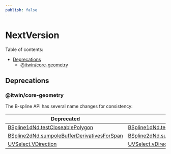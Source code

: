```yaml
---
publish: false
---
```

# NextVersion

Table of contents:

- [Deprecations](#deprecations)
  - [@itwin/core-geometry](#itwincore-geometry)

## Deprecations

### @itwin/core-geometry

The B-spline API has several name changes for consistency:

| Deprecated                                                    | Replacement                                                   |
| ------------------------------------------------------------- | ------------------------------------------------------------- |
| [BSpline1dNd.testCloseablePolygon]($core-geometry)            | [BSpline1dNd.testClosablePolygon]($core-geometry)             |
| [BSpline2dNd.sumpoleBufferDerivativesForSpan]($core-geometry) | [BSpline2dNd.sumPoleBufferDerivativesForSpan]($core-geometry) |
| [UVSelect.VDirection]($core-geometry)                         | [UVSelect.vDirection]($core-geometry)                         |
